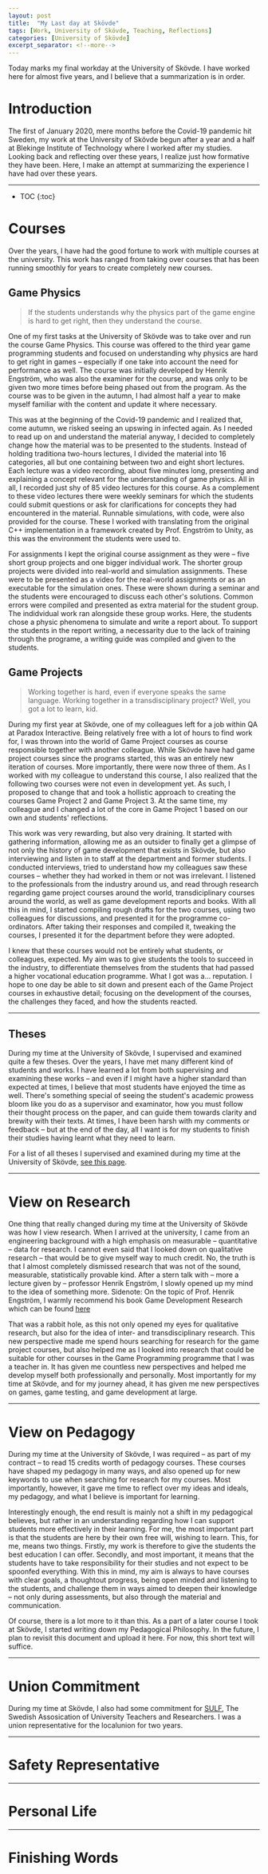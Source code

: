 ```yaml
---
layout: post
title:  "My Last day at Skövde"
tags: [Work, University of Skövde, Teaching, Reflections]
categories: [University of Skövde]
excerpt_separator: <!--more-->
---
```


Today marks my final workday at the University of Skövde. I have worked here for almost five years, and I believe that a summarization is in order.

<!--more-->

# Introduction
The first of January 2020, mere months before the Covid-19 pandemic hit Sweden, my work at the University of Skövde begun after a year and a half at Blekinge Institute of Technology where I worked after my studies. Looking back and reflecting over these years, I realize just how formative they have been. Here, I make an attempt at summarizing the experience I have had over these years. 

---

* TOC
{:toc}

# Courses
Over the years, I have had the good fortune to work with multiple courses at the university. This work has ranged from taking over courses that has been running smoothly for years to create completely new courses.

## Game Physics
> If the students understands why the physics part of the game engine is hard to get right, then they understand the course.

One of my first tasks at the University of Skövde was to take over and run the course Game Physics. This course was offered to the third year game programming students and focused on understanding why physics are hard to get right in games – especially if one take into account the need for performance as well. The course was initially developed by Henrik Engström, who was also the examiner for the course, and was only to be given two more times before being phased out from the program. As the course was to be given in the autumn, I had almost half a year to make myself familiar with the content and update it where necessary. 

This was at the beginning of the Covid-19 pandemic and I realized that, come autumn, we risked seeing an upswing in infected again. As I needed to read up on and understand the material anyway, I decided to completely change how the material was to be presented to the students. Instead of holding traditiona two-hours lectures, I divided the material into 16 categories, all but one containing between two and eight short lectures. Each lecture was a video recording, about five minutes long, presenting and explaining a concept relevant for the understanding of game physics. All in all, I recorded just shy of 85 video lectures for this course. As a complement to these video lectures there were weekly seminars for which the students could submit questions or ask for clarifications for concepts they had encountered in the material. Runnable simulations, with code, were also provided for the course. These I worked with translating from the original C++ implementation in a framework created by Prof. Engström to Unity, as this was the environment the students were used to. 

For assignments I kept the original course assignment as they were – five short group projects and one bigger individual work. The shorter group projects were divided into real-world and simulation assignments. These were to be presented as a video for the real-world assignments or as an executable for the simulation ones. These were shown during a seminar and the students were encouraged to discuss each other's solutions. Common errors were compiled and presented as extra material for the student group. The indidvidual work ran alongside these group works. Here, the students chose a physic phenomena to simulate and write a report about. To support the students in the report writing, a necessarity due to the lack of training through the programe, a writing guide was compiled and given to the students. 

## Game Projects
> Working together is hard, even if everyone speaks the same language. Working together in a transdisciplinary project? Well, you got a lot to learn, kid.

During my first year at Skövde, one of my colleagues left for a job within QA at Paradox Interactive. Being relatively free with a lot of hours to find work for, I was thrown into the world of Game Project courses as course responsible together with another colleague. While Skövde have had game project courses since the programs started, this was an entirely new iteration of courses. More importantly, there were now three of them. As I worked with my colleague to understand this course, I also realized that the following two courses were not even in development yet. As such, I proposed to change that and took a hollistic approach to creating the courses Game Project 2 and Game Project 3. At the same time, my colleague and I changed a lot of the core in Game Project 1 based on our own and students' reflections.

This work was very rewarding, but also very draining. It started with gathering information, allowing me as an outsider to finally get a glimpse of not only the history of game development that exists in Skövde, but also interviewing and listen in to staff at the department and former students. I conducted interviews, tried to understand how my colleagues saw these courses – whether they had worked in them or not was irrelevant. I listened to the professionals from the industry around us, and read through research regarding game project courses around the world, transdiciplinary courses around the world, as well as game development reports and books. With all this in mind, I started compiling rough drafts for the two courses, using two colleagues for discussions, and presented it for the programme co-ordinators. After taking their responses and compiled it, tweaking the courses, I presented it for the department before they were adopted.

I knew that these courses would not be entirely what students, or colleagues, expected. My aim was to give students the tools to succeed in the industry, to differentiate themselves from the students that had passed a higher vocational education programme. What I got was a... reputation. I hope to one day be able to sit down and present each of the Game Project courses in exhaustive detail; focusing on the development of the courses, the challenges they faced, and how the students reacted.

---

## Theses
During my time at the University of Skövde, I supervised and examined quite a few theses. Over the years, I have met many different kind of students and works. I have learned a lot from both supervising and examining these works – and even if I might have a higher standard than expected at times, I believe that most students have enjoyed the time as well. There's something special of seeing the student's academic prowess bloom like you do as a supervisor and examinator, how you must follow their thought process on the paper, and can guide them towards clarity and brewity with their texts. At times, I have been harsh with my comments or feedback – but at the end of the day, all I want is for my students to finish their studies having learnt what they need to learn.

For a list of all theses I supervised and examined during my time at the University of Skövde, [see this page](/teaching/Theses_HiS).

---

# View on Research
One thing that really changed during my time at the University of Skövde was how I view research. When I arrived at the university, I came from an engineering background with a high emphasis on measurable – quantitative – data for research. I cannot even said that I looked down on qualitative research – that would be to give myself way to much credit. No, the truth is that I almost completely dismissed research that was not of the sound, measurable, statistically provable kind. After a stern talk with – more a lecture given by – professor Henrik Engström, I slowly opened up my mind to the idea of something more. Sidenote: On the topic of Prof. Henrik Engström, I warmly recommend his book Game Development Research which can be found [here](https://gamedevresearch.se/)

That was a rabbit hole, as this not only opened my eyes for qualitative research, but also for the idea of inter- and transdisciplinary research. This new perspective made me spend hours searching for research for the game project courses, but also helped me as I looked into research that could be suitable for other courses in the Game Programming programme that I was a teacher in. It has given me countless new perspectives and helped me develop myself both professionally and personally. Most importantly for my time at Skövde, and for my journey ahead, it has given me new perspectives on games, game testing, and game development at large.

---

# View on Pedagogy
During my time at the University of Skövde, I was required – as part of my contract – to read 15 credits worth of pedagogy courses. These courses have shaped my pedagogy in many ways, and also opened up for new keywords to use when searching for research for my courses. Most importantly, however, it gave me time to reflect over my ideas and ideals, my pedagogy, and what I believe is important for learning. 

Interestingly enough, the end result is mainly not a shift in my pedagogical believes, but rather in an understanding regarding how I can support students more effectively in their learning. For me, the most important part is that the students are here by their own free will, wishing to learn. This, for me, means two things. Firstly, my work is therefore to give the students the best education I can offer. Secondly, and most important, it means that the students have to take responsibility for their studies and not expect to be spoonfed everything. With this in mind, my aim is always to have courses with clear goals, a thoughtout progress, being open minded and listening to the students, and challenge them in ways aimed to deepen their knowledge – not only during assessments, but also through the material and communication.

Of course, there is a lot more to it than this. As a part of a later course I took at Skövde, I started writing down my Pedagogical Philosophy. In the future, I plan to revisit this document and upload it here. For now, this short text will suffice.

---

# Union Commitment
During my time at Skövde, I also had some commitment for [SULF](https://sulf.se/en/), The Swedish Assosication of University Teachers and Researchers. I was a union representative for the localunion for two years. 

---

# Safety Representative

---

# Personal Life

---

# Finishing Words